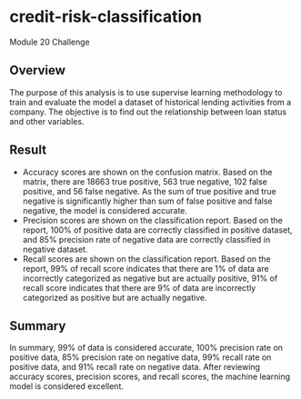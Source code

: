 # credit-risk-classification
Module 20 Challenge

## Overview
The purpose of this analysis is to use supervise learning methodology to train and evaluate the model a dataset of historical lending activities from a company. The objective is to find out the relationship between loan status and other variables. 

## Result

- Accuracy scores are shown on the confusion matrix. Based on the matrix, there are 18663 true positive, 563 true negative, 102 false positive, and 56 false negative. As the sum of true positive and true negative is significantly higher than sum of false positive and false negative, the model is considered accurate.
- Precision scores are shown on the classification report. Based on the report, 100% of positive data are correctly classified in positive dataset, and 85% precision rate of negative data are correctly classified in negative dataset.
- Recall scores are shown on the classification report. Based on the report, 99% of recall score indicates that there are 1% of data are incorrectly categorized as negative but are actually positive, 91% of recall score indicates that there are 9% of data are incorrectly categorized as positive but are actually negative.



## Summary
In summary, 99% of data is considered accurate, 100% precision rate on positive data, 85% precision rate on negative data, 99% recall rate on positive data, and 91% recall rate on negative data. After reviewing accuracy scores, precision scores, and recall scores, the machine learning model is considered excellent. 